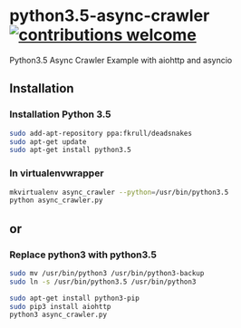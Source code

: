 # python3.5-async-crawler [![contributions welcome](https://img.shields.io/badge/contributions-welcome-brightgreen.svg?style=flat)](https://github.com/mehmetkose/python3.5-async-crawler/edit/master/README.md)
Python3.5 Async Crawler Example with aiohttp and asyncio


## Installation

### Installation Python 3.5

```bash
sudo add-apt-repository ppa:fkrull/deadsnakes
sudo apt-get update
sudo apt-get install python3.5
```
### In virtualenvwrapper

```bash
mkvirtualenv async_crawler --python=/usr/bin/python3.5
python async_crawler.py
```
## or

### Replace python3 with python3.5

```bash
sudo mv /usr/bin/python3 /usr/bin/python3-backup
sudo ln -s /usr/bin/python3.5 /usr/bin/python3

sudo apt-get install python3-pip
sudo pip3 install aiohttp
python3 async_crawler.py
```
